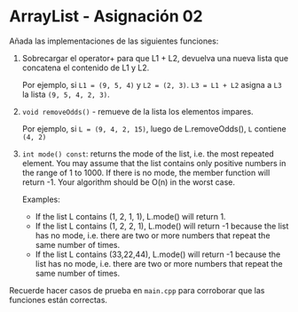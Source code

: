 # ArrayList - Asignación 02

Añada las implementaciones de las siguientes funciones:

1. Sobrecargar el operator+ para que L1 + L2, devuelva una nueva lista que concatena el contenido de L1 y L2.

    Por ejemplo, si `L1 = (9, 5, 4)` y `L2 = (2, 3)`. `L3 = L1 + L2` asigna a `L3` la lista `(9, 5, 4, 2, 3)`.

1. `void removeOdds()` - remueve de la lista los elementos impares. 

    Por ejemplo, si `L = (9, 4, 2, 15)`, luego de L.removeOdds(), `L` contiene `(4, 2)`

1. `int mode() const`: returns the mode of the list, i.e. the most repeated element. You may assume that the list contains only positive numbers in the range of 1 to 1000. If there is no mode, the member function will return -1. Your algorithm should be O(n) in the worst case.

    Examples:

    * If the list L contains (1, 2, 1, 1), L.mode() will return 1.
    * If the list L contains (1, 2, 2, 1), L.mode() will return -1 because the list has no mode, i.e. there are two or more numbers that repeat the same number of times.
    * If the list L contains (33,22,44), L.mode() will return -1 because the list has no mode, i.e. there are two or more numbers that repeat the same number of times.

Recuerde hacer casos de prueba en `main.cpp` para corroborar que las funciones están correctas. 

